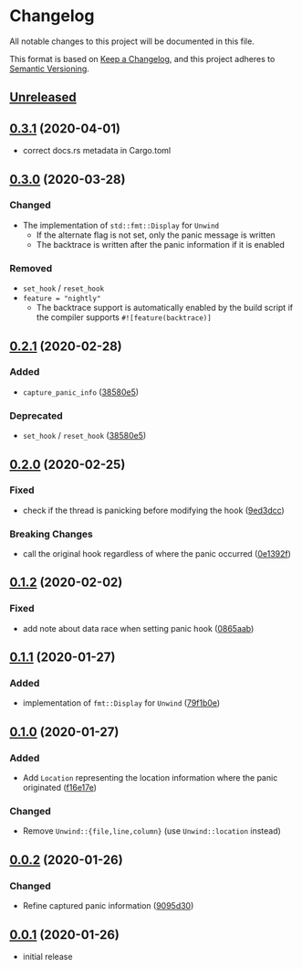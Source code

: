 # Changelog

All notable changes to this project will be documented in this file.

This format is based on [Keep a Changelog], and this project adheres to [Semantic Versioning].

## [Unreleased]

## [0.3.1] (2020-04-01)

* correct docs.rs metadata in Cargo.toml

## [0.3.0] (2020-03-28)

### Changed

* The implementation of `std::fmt::Display` for `Unwind`
  - If the alternate flag is not set, only the panic message is written
  - The backtrace is written after the panic information if it is enabled

### Removed

* `set_hook` / `reset_hook`
* `feature = "nightly"`
  - The backtrace support is automatically enabled by the build script if
    the compiler supports `#![feature(backtrace)]`

## [0.2.1] (2020-02-28)

### Added

* `capture_panic_info` ([38580e5](https://github.com/ubnt-intrepid/maybe-unwind/commit/38580e5bc75cb1a7b577d60c5146030a3796757d))

### Deprecated

* `set_hook` / `reset_hook` ([38580e5](https://github.com/ubnt-intrepid/maybe-unwind/commit/38580e5bc75cb1a7b577d60c5146030a3796757d))

## [0.2.0] (2020-02-25)

### Fixed

* check if the thread is panicking before modifying the hook ([9ed3dcc](https://github.com/ubnt-intrepid/maybe-unwind/commit/9ed3dcc7eaea9e01fdd079bce37bbdd78fee305b))

### Breaking Changes

* call the original hook regardless of where the panic occurred ([0e1392f](https://github.com/ubnt-intrepid/maybe-unwind/commit/0e1392fcc516737d6c0d497e655524760d474464))

## [0.1.2] (2020-02-02)

### Fixed

* add note about data race when setting panic hook ([0865aab](https://github.com/ubnt-intrepid/maybe-unwind/commit/0865aabfc0ac7a7929923f9580230efc92bf6549))

## [0.1.1] (2020-01-27)

### Added

* implementation of `fmt::Display` for `Unwind` ([79f1b0e](https://github.com/ubnt-intrepid/maybe-unwind/commit/79f1b0e47237e4b113053fc15120ce0b454dc2ec))

## [0.1.0] (2020-01-27)

### Added

* Add `Location` representing the location information where the panic originated ([f16e17e](https://github.com/ubnt-intrepid/maybe-unwind/commit/f16e17ec66a6f4853b5b28e7dafdb85fb2105023))

### Changed

* Remove `Unwind::{file,line,column}` (use `Unwind::location` instead)

## [0.0.2] (2020-01-26)

### Changed

* Refine captured panic information ([9095d30](https://github.com/ubnt-intrepid/maybe-unwind/commit/9095d30a6b29b3608f8c599c4fe4c2ef6d04e583))

## [0.0.1] (2020-01-26)

* initial release

<!-- links -->

[Unreleased]: https://github.com/ubnt-intrepid/maybe-unwind/compare/v0.3.1...HEAD
[0.3.1]: https://github.com/ubnt-intrepid/maybe-unwind/compare/v0.3.0...v0.3.1
[0.3.0]: https://github.com/ubnt-intrepid/maybe-unwind/compare/v0.2.1...v0.3.0
[0.2.1]: https://github.com/ubnt-intrepid/maybe-unwind/compare/v0.2.0...v0.2.1
[0.2.0]: https://github.com/ubnt-intrepid/maybe-unwind/compare/v0.1.2...v0.2.0
[0.1.2]: https://github.com/ubnt-intrepid/maybe-unwind/compare/v0.1.1...v0.1.2
[0.1.1]: https://github.com/ubnt-intrepid/maybe-unwind/compare/v0.1.0...v0.1.1
[0.1.0]: https://github.com/ubnt-intrepid/maybe-unwind/compare/v0.0.2...v0.1.0
[0.0.2]: https://github.com/ubnt-intrepid/maybe-unwind/compare/v0.0.1...v0.0.2
[0.0.1]: https://github.com/ubnt-intrepid/maybe-unwind/tree/v0.0.1

[Keep a Changelog]: https://keepachangelog.com/en/1.0.0/
[Semantic Versioning]: https://semver.org/spec/v2.0.0.html
